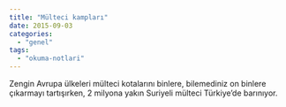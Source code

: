 ```yaml
---
title: "Mülteci kampları"
date: 2015-09-03
categories: 
  - "genel"
tags: 
  - "okuma-notlari"
---
```


Zengin Avrupa ülkeleri mülteci kotalarını binlere, bilemediniz on binlere çıkarmayı tartışırken, 2 milyona yakın Suriyeli mülteci Türkiye’de barınıyor.
